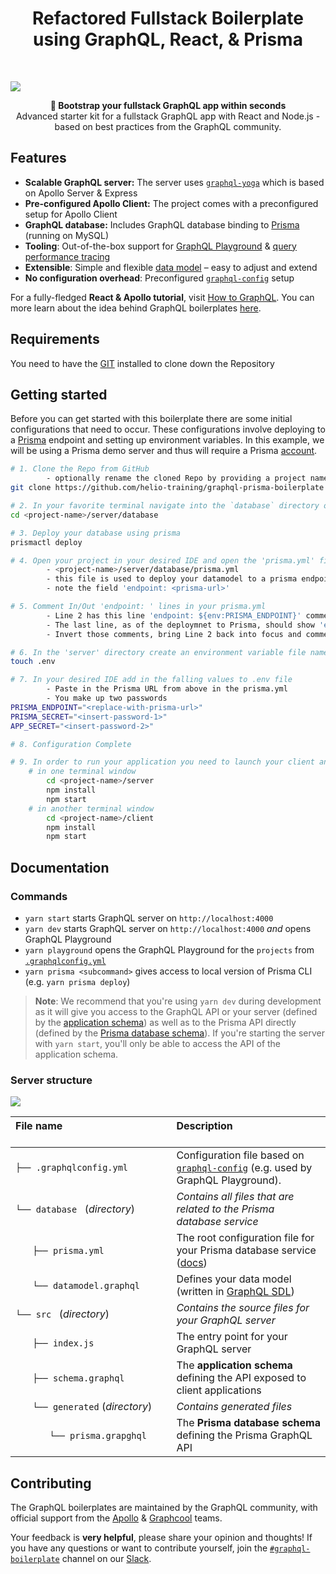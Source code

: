 <h1 align="center">Refactored Fullstack Boilerplate using GraphQL, React, & Prisma</h1>
<br />

![](https://imgur.com/ousyQaC.png)

<div align="center"><strong>🚀 Bootstrap your fullstack GraphQL app within seconds</strong></div>
<div align="center">Advanced starter kit for a fullstack GraphQL app with React and Node.js - based on best practices from the GraphQL community.</div>

## Features

- **Scalable GraphQL server:** The server uses [`graphql-yoga`](https://github.com/prisma/graphql-yoga) which is based on Apollo Server & Express
- **Pre-configured Apollo Client:** The project comes with a preconfigured setup for Apollo Client
- **GraphQL database:** Includes GraphQL database binding to [Prisma](https://www.prismagraphql.com) (running on MySQL)
- **Tooling**: Out-of-the-box support for [GraphQL Playground](https://github.com/prisma/graphql-playground) & [query performance tracing](https://github.com/apollographql/apollo-tracing)
- **Extensible**: Simple and flexible [data model](./database/datamodel.graphql) – easy to adjust and extend
- **No configuration overhead**: Preconfigured [`graphql-config`](https://github.com/prisma/graphql-config) setup

For a fully-fledged **React & Apollo tutorial**, visit [How to GraphQL](https://www.howtographql.com/react-apollo/0-introduction/). You can more learn about the idea behind GraphQL boilerplates [here](https://blog.graph.cool/graphql-boilerplates-graphql-create-how-to-setup-a-graphql-project-6428be2f3a5).

## Requirements

You need to have the [GIT](https://gist.github.com/derhuerst/1b15ff4652a867391f03) installed to clone down the Repository

## Getting started

Before you can get started with this boilerplate there are some initial configurations that need to occur. These configurations involve deploying to a [Prisma](https://www.prisma.io/docs/tutorials/setup-prisma/demo-server-ouzia3ahqu) endpoint and setting up environment variables. In this example, we will be using a Prisma demo server and thus will require a Prisma [account](https://app.prisma.io/). 

```sh
# 1. Clone the Repo from GitHub
        - optionally rename the cloned Repo by providing a project name
git clone https://github.com/helio-training/graphql-prisma-boilerplate <project-name>

# 2. In your favorite terminal navigate into the `database` directory of the new project
cd <project-name>/server/database

# 3. Deploy your database using prisma
prismactl deploy

# 4. Open your project in your desired IDE and open the 'prisma.yml' file
        - <project-name>/server/database/prisma.yml
        - this file is used to deploy your datamodel to a prisma endpoint
        - note the field 'endpoint: <prisma-url>'

# 5. Comment In/Out 'endpoint: ' lines in your prisma.yml
        - Line 2 has this line 'endpoint: ${env:PRISMA_ENDPOINT}' commented out
        - The last line, as of the deploymnet to Prisma, should show 'endpoint: <prisma-url>'
        - Invert those comments, bring Line 2 back into focus and comment out the new line

# 6. In the 'server' directory create an environment variable file named '.env' 
touch .env 

# 7. In your desired IDE add in the falling values to .env file
        - Paste in the Prisma URL from above in the prisma.yml
        - You make up two passwords
PRISMA_ENDPOINT="<replace-with-prisma-url>"
PRISMA_SECRET="<insert-password-1>"
APP_SECRET="<insert-password-2>"

# 8. Configuration Complete

# 9. In order to run your application you need to launch your client and server separately
    # in one terminal window
        cd <project-name>/server
        npm install 
        npm start
    # in another terminal window
        cd <project-name>/client
        npm install
        npm start

```

## Documentation

### Commands

* `yarn start` starts GraphQL server on `http://localhost:4000`
* `yarn dev` starts GraphQL server on `http://localhost:4000` _and_ opens GraphQL Playground
* `yarn playground` opens the GraphQL Playground for the `projects` from [`.graphqlconfig.yml`](./.graphqlconfig.yml)
* `yarn prisma <subcommand>` gives access to local version of Prisma CLI (e.g. `yarn prisma deploy`)

> **Note**: We recommend that you're using `yarn dev` during development as it will give you access to the GraphQL API or your server (defined by the [application schema](./src/schema.graphql)) as well as to the Prisma API directly (defined by the [Prisma database schema](./generated/prisma.graphql)). If you're starting the server with `yarn start`, you'll only be able to access the API of the application schema.

### Server structure

![](https://imgur.com/95faUsa.png)

| File name 　　　　　　　　　　　　　　| Description 　　　　　　　　<br><br>| 
| :--  | :--         |
| `├── .graphqlconfig.yml` | Configuration file based on [`graphql-config`](https://github.com/prisma/graphql-config) (e.g. used by GraphQL Playground).|
| `└── database ` (_directory_) | _Contains all files that are related to the Prisma database service_ |\
| `　　├── prisma.yml` | The root configuration file for your Prisma database service ([docs](https://www.prismagraphql.com/docs/reference/prisma.yml/overview-and-example-foatho8aip)) |
| `　　└── datamodel.graphql` | Defines your data model (written in [GraphQL SDL](https://blog.graph.cool/graphql-sdl-schema-definition-language-6755bcb9ce51)) |
| `└── src ` (_directory_) | _Contains the source files for your GraphQL server_ |
| `　　├── index.js` | The entry point for your GraphQL server |
| `　　├── schema.graphql` | The **application schema** defining the API exposed to client applications  |
| `　　└── generated` (_directory_) | _Contains generated files_ |
| `　　　　└── prisma.grapghql` | The **Prisma database schema** defining the Prisma GraphQL API  |

## Contributing

The GraphQL boilerplates are maintained by the GraphQL community, with official support from the [Apollo](https://dev-blog.apollodata.com) & [Graphcool](https://blog.graph.cool/) teams.

Your feedback is **very helpful**, please share your opinion and thoughts! If you have any questions or want to contribute yourself, join the [`#graphql-boilerplate`](https://graphcool.slack.com/messages/graphql-boilerplate) channel on our [Slack](https://graphcool.slack.com/).

